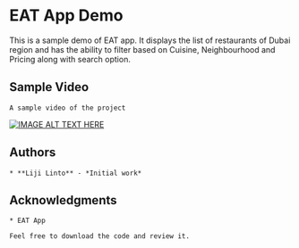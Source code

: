 # EAT App Demo

This is a sample demo of EAT app. It displays the list of restaurants of Dubai region and has the ability to filter based on Cuisine, Neighbourhood and Pricing along with search option.

## Sample Video
```
A sample video of the project
```
[![IMAGE ALT TEXT HERE](https://i9.ytimg.com/vi/Dykw7iD-l64/mq2.jpg?sqp=CKCloOsF&rs=AOn4CLD7rDr6L8K28xy7hVqsrpoOVYZy_w)](https://www.youtube.com/watch?v=Dykw7iD-l64)

## Authors
    * **Liji Linto** - *Initial work*

## Acknowledgments
    * EAT App
    
```
Feel free to download the code and review it.
```
    


